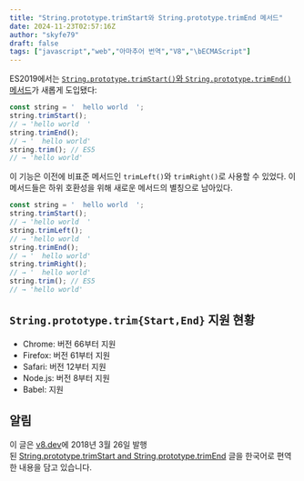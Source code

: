 ```yaml
---
title: "String.prototype.trimStart와 String.prototype.trimEnd 메서드"
date: 2024-11-23T02:57:16Z
author: "skyfe79"
draft: false
tags: ["javascript","web","아마추어 번역","V8","\bECMAScript"]
---
```


ES2019에서는 [`String.prototype.trimStart()`와 `String.prototype.trimEnd()` 메서드](https://github.com/tc39/proposal-string-left-right-trim)가 새롭게 도입됐다:

```javascript
const string = '  hello world  ';
string.trimStart();
// → 'hello world  '
string.trimEnd();
// → '  hello world'
string.trim(); // ES5
// → 'hello world'
```

이 기능은 이전에 비표준 메서드인 `trimLeft()`와 `trimRight()`로 사용할 수 있었다. 이 메서드들은 하위 호환성을 위해 새로운 메서드의 별칭으로 남아있다.

```javascript
const string = '  hello world  ';
string.trimStart();
// → 'hello world  '
string.trimLeft();
// → 'hello world  '
string.trimEnd();
// → '  hello world'
string.trimRight();
// → '  hello world'
string.trim(); // ES5
// → 'hello world'
```

## `String.prototype.trim{Start,End}` 지원 현황

- Chrome: 버전 66부터 지원
- Firefox: 버전 61부터 지원
- Safari: 버전 12부터 지원
- Node.js: 버전 8부터 지원
- Babel: 지원

## 알림

이 글은 [v8.dev](https://v8.dev/)에 2018년 3월 26일 발행된 [String.prototype.trimStart and String.prototype.trimEnd](https://v8.dev/features/string-trimming) 글을 한국어로 편역한 내용을 담고 있습니다.

